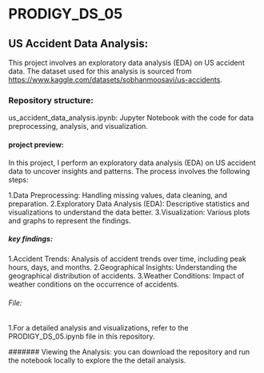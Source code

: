 # PRODIGY_DS_05

## US Accident Data Analysis:
This project involves an exploratory data analysis (EDA) on US accident data. The dataset used for this analysis is sourced from https://www.kaggle.com/datasets/sobhanmoosavi/us-accidents.

### Repository structure:
us_accident_data_analysis.ipynb: Jupyter Notebook with the code for data preprocessing, analysis, and visualization.

#### project preview:
In this project, I perform an exploratory data analysis (EDA) on US accident data to uncover insights and patterns. The process involves the following steps:

1.Data Preprocessing: Handling missing values, data cleaning, and preparation.
2.Exploratory Data Analysis (EDA): Descriptive statistics and visualizations to understand the data better.
3.Visualization: Various plots and graphs to represent the findings.

##### key findings:
1.Accident Trends: Analysis of accident trends over time, including peak hours, days, and months.
2.Geographical Insights: Understanding the geographical distribution of accidents.
3.Weather Conditions: Impact of weather conditions on the occurrence of accidents.

###### File:
1.For a detailed analysis and visualizations, refer to the PRODIGY_DS_05.ipynb file in this repository.

####### Viewing the Analysis:
you can download the repository and run the notebook locally to explore the the detail analysis.



